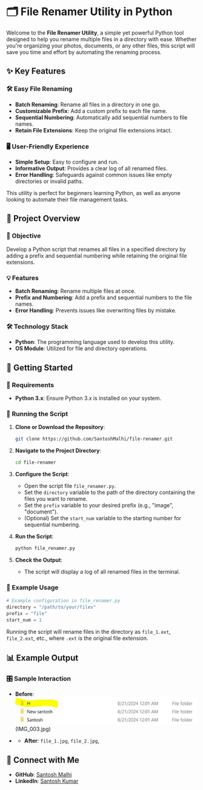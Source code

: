 
# 🗂️ File Renamer Utility in Python

Welcome to the **File Renamer Utility**, a simple yet powerful Python tool designed to help you rename multiple files in a directory with ease. Whether you're organizing your photos, documents, or any other files, this script will save you time and effort by automating the renaming process.

## ✨ Key Features

### 🛠️ Easy File Renaming
- **Batch Renaming**: Rename all files in a directory in one go.
- **Customizable Prefix**: Add a custom prefix to each file name.
- **Sequential Numbering**: Automatically add sequential numbers to file names.
- **Retain File Extensions**: Keep the original file extensions intact.

### 🖥️ User-Friendly Experience
- **Simple Setup**: Easy to configure and run.
- **Informative Output**: Provides a clear log of all renamed files.
- **Error Handling**: Safeguards against common issues like empty directories or invalid paths.

This utility is perfect for beginners learning Python, as well as anyone looking to automate their file management tasks.

## 🚀 Project Overview

### 🎯 Objective
Develop a Python script that renames all files in a specified directory by adding a prefix and sequential numbering while retaining the original file extensions.

### 💡 Features
- **Batch Renaming**: Rename multiple files at once.
- **Prefix and Numbering**: Add a prefix and sequential numbers to the file names.
- **Error Handling**: Prevents issues like overwriting files by mistake.

### 🛠️ Technology Stack
- **Python**: The programming language used to develop this utility.
- **OS Module**: Utilized for file and directory operations.

## 📝 Getting Started

### 🔧 Requirements
- **Python 3.x**: Ensure Python 3.x is installed on your system.

### 🚀 Running the Script

1. **Clone or Download the Repository**:
   ```bash
   git clone https://github.com/SantoshMalhi/file-renamer.git
   ```

2. **Navigate to the Project Directory**:
   ```bash
   cd file-renamer
   ```

3. **Configure the Script**:
   - Open the script file `file_renamer.py`.
   - Set the `directory` variable to the path of the directory containing the files you want to rename.
   - Set the `prefix` variable to your desired prefix (e.g., "image", "document").
   - (Optional) Set the `start_num` variable to the starting number for sequential numbering.

4. **Run the Script**:
   ```bash
   python file_renamer.py
   ```

5. **Check the Output**:
   - The script will display a log of all renamed files in the terminal.

### 📝 Example Usage
```python
# Example configuration in file_renamer.py
directory = "/path/to/your/files"
prefix = "file"
start_num = 1
```

Running the script will rename files in the directory as `file_1.ext`, `file_2.ext`, etc., where `.ext` is the original file extension.

## 📊 Example Output

### 🎛️ Sample Interaction
- **Before**:
![preview](IMG_002.jpg) (IMG_003.jpg)

- - **After**: `file_1.jpg`, `file_2.jpg`, 

## 🌟 Connect with Me

- **GitHub**: [Santosh Malhi](https://github.com/SantoshMalhi)
- **LinkedIn**: [Santosh Kumar](https://www.linkedin.com/in/santoshkumarsk/)
